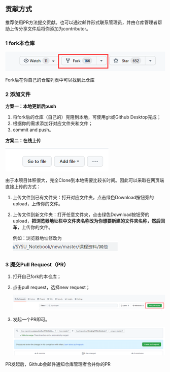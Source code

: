 ## 贡献方式

推荐使用PR方法提交贡献。也可以通过邮件形式联系管理员，并由仓库管理者帮助上传分享文件后将你添加为contributor。

### 1 fork本仓库


![forkpic](images/fork.png)	

Fork后在你自己的仓库列表中可以找到此仓库

### 2 添加文件

**方案一：本地更新后push**

1. 将fork后的仓库（自己的）克隆到本地，可使用git或Github Desktop完成；
2. 根据你的需求添加好对应文件夹和文件；
3. commit and push。

**方案二：在线上传**

![image-20220728002834594](images/add_file.png)	

由于本项目体积很大，完全Clone到本地需要比较长时间。因此可以采取在网页端直接上传的方式：

1. 上传文件到已有文件夹：打开对应文件夹，点击绿色Download按钮旁的upload，上传你的文件。

2. 上传文件到新文件夹：打开任意文件夹，点击绿色Download按钮旁的upload，**把浏览器地址栏中文件夹名称改为你想要新建的文件夹名称，然后回车**，上传你的文件。

   例如：浏览器地址修改为![image-20220728002727633](images/new_fold.png)	


### 3 提交Pull Request（PR）

1. 打开自己fork的本仓库；

2. 点击pull request，选择new request；

   ![image-20220728004135332](images/new_req.png)	

3. 发起一个PR即可。

   ![image-20220728004214336](images/create_pr.png)

PR发起后，Github会邮件通知仓库管理者合并你的PR
